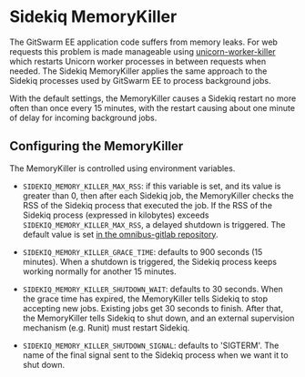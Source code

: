 # Sidekiq MemoryKiller

The GitSwarm EE application code suffers from memory leaks. For web
requests this problem is made manageable using
[unicorn-worker-killer](https://github.com/kzk/unicorn-worker-killer) which
restarts Unicorn worker processes in between requests when needed. The
Sidekiq MemoryKiller applies the same approach to the Sidekiq processes
used by GitSwarm EE to process background jobs.

With the default settings, the MemoryKiller causes a Sidekiq restart no
more often than once every 15 minutes, with the restart causing about one
minute of delay for incoming background jobs.

## Configuring the MemoryKiller

The MemoryKiller is controlled using environment variables.

- `SIDEKIQ_MEMORY_KILLER_MAX_RSS`: if this variable is set, and its value
  is greater than 0, then after each Sidekiq job, the MemoryKiller
  checks the RSS of the Sidekiq process that executed the job. If the RSS
  of the Sidekiq process (expressed in kilobytes) exceeds
  `SIDEKIQ_MEMORY_KILLER_MAX_RSS`, a delayed shutdown is triggered. The
  default value is set [in the omnibus-gitlab
  repository](https://gitlab.com/gitlab-org/omnibus-gitlab/blob/master/files/gitlab-cookbooks/gitlab/attributes/default.rb).

- `SIDEKIQ_MEMORY_KILLER_GRACE_TIME`: defaults to 900 seconds (15 minutes).
  When a shutdown is triggered, the Sidekiq process keeps working normally
  for another 15 minutes.

- `SIDEKIQ_MEMORY_KILLER_SHUTDOWN_WAIT`: defaults to 30 seconds. When the
  grace time has expired, the MemoryKiller tells Sidekiq to stop accepting
  new jobs. Existing jobs get 30 seconds to finish. After that, the
  MemoryKiller tells Sidekiq to shut down, and an external supervision
  mechanism (e.g. Runit) must restart Sidekiq.

- `SIDEKIQ_MEMORY_KILLER_SHUTDOWN_SIGNAL`: defaults to 'SIGTERM'. The name
  of the final signal sent to the Sidekiq process when we want it to shut
  down.
